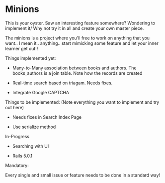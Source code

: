 # Minions

This is your oyster. Saw an interesting feature somewhere? Wondering to implement it/ Why not try it in all and create your own master piece.

The minions is a project where you'll free to work on anything that you want.. I mean it.. anything.. start mimicking some feature and let your inner learner get out!!

Things implemented yet:

* Many-to-Many association between books and authors. The books_authors is a join table. Note how the records are created

* Real-time search based on triagam. Needs fixes.

* Integrate Google CAPTCHA

Things to be implemented: (Note everything you want to implement and try out here)

* Needs fixes in Search Index Page

* Use serialize method

In-Progress

* Searching with UI

* Rails 5.0.1

Mandatory:

Every single and small issue or feature needs to be done in a standard way!
